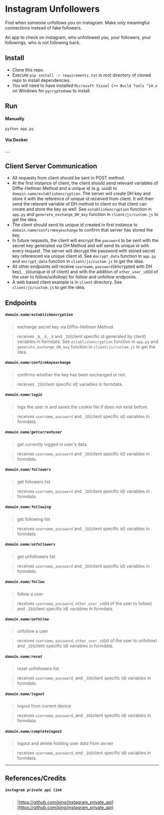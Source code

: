 # Instagram Unfollowers

Find when someone unfollows you on instagram. Make only meaningful connections instead of fake followers.

An app to check on instagram, who unfollowed you, your followers, your followings, who is not following back.

## Install

- Clone this repo.
- Execute `pip install -r requirements.txt` in root directory of cloned repo to install dependencies.
- You will need to have installed `Microsoft Visual C++ Build Tools ^14.x` on Windows for `pycryptodome` to install.

## Run

#### Manually 

```
python app.py
```

#### Via Docker

 ....

## Client Server Communication

* All requests from client should be sent in POST method.
* At the first instance of client, the client should send relevant variables of Diffie-Hellman Method and a unique id (e.g. uuid) to `domain.name/establishencryption`. The server will create DH key and store it with the reference of unique id received from client. It will then send the relevant variable of DH method to client so that client can create and store the key as well. See `establishencryption` function in `app.py` and `generate_exchange_DH_key` function in `client/js/custom.js` to get the idea.
* The client should send its unique id created in first instance to `domain.name/confirmkeyexchange` to confirm that server has stored the key.
* In future requests, the client will encrypt the `password` to be sent with the secret key generated via DH Method and will send its unique id with every request. The server will decrypt the password with stored secret key referenced via unique client id. See `decrypt_data` function in `app.py` and `encrypt_data` function in `client/js/custom.js` to get the idea.
* All other endpoints will receive `username`, `password`(encrypted with DH key), `_ID`(unique id of client) and with the addition of `other_user_id`(id of the user to follow/unfollow) for follow and unfollow endpoints.
* A web based client example is in `client` directory. See `client/js/custom.js` to get the idea.

## Endpoints

##### `domain.name/establishencryption`
> exchange secret key via Diffie-Hellman Method.

> receives `_N`, `_G`, `_X` and `_ID`(client specific id generated by client) variables in formdata. See `establishencryption` function in `app.py` and `generate_exchange_DH_key` function in `client/js/custom.js` to get the idea.

##### `domain.name/confirmkeyexchange`
> confirms whether the key has been exchanged or not.

> receives `_ID`(client specific id) variables in formdata.

##### `domain.name/login`
> logs the user in and saves the cookie file if does not exist before.

> receives `username`, `password` and `_ID`(client specific id) variables in formdata.

##### `domain.name/getcurrentuser`
> get currently logged in user's data.

> receives `username`, `password` and `_ID`(client specific id) variables in formdata.

##### `domain.name/followers`
> get followers list

> receives `username`, `password` and `_ID`(client specific id) variables in formdata.

##### `domain.name/following`
> get following list

> receives `username`, `password` and `_ID`(client specific id) variables in formdata.

##### `domain.name/unfollowers`
> get unfollowers list

> receives `username`, `password` and `_ID`(client specific id) variables in formdata.

##### `domain.name/follow`
> follow a user

> receives `username`, `password`, `other_user_id`(id of the user to follow) and `_ID`(client specific id) variables in formdata.

##### `domain.name/unfollow`
> unfollow a user

> receives `username`, `password`, `other_user_id`(id of the user to unfollow) and `_ID`(client specific id) variables in formdata.

##### `domain.name/reset`
> reset unfollowers list

> receives `username`, `password`, and `_ID`(client specific id) variables in formdata.

##### `domain.name/logout`
> logout from current device

> receives `username`, `password`, and `_ID`(client specific id) variables in formdata.

##### `domain.name/completelogout`
> logout and delete holding user data from server

> receives `username`, `password`, and `_ID`(client specific id) variables in formdata.

---
## References/Credits
##### `instagram private api link`
> [https://github.com/ping/instagram_private_api](https://github.com/ping/instagram_private_api)
